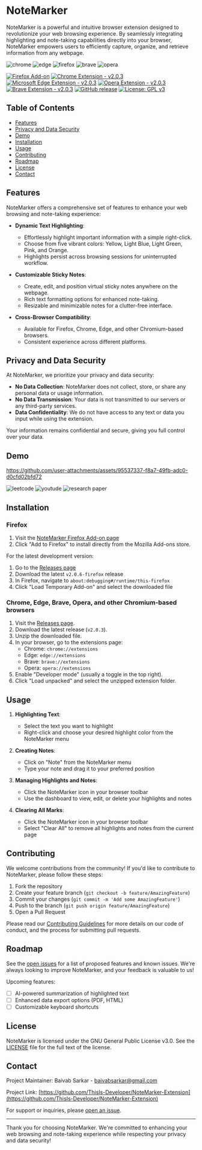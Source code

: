 # NoteMarker

NoteMarker is a powerful and intuitive browser extension designed to revolutionize your web browsing experience. By seamlessly integrating highlighting and note-taking capabilities directly into your browser, NoteMarker empowers users to efficiently capture, organize, and retrieve information from any webpage.

![chrome](https://github.com/user-attachments/assets/55b6ea39-7e62-420e-9d87-d28b5574f897)
![edge](https://github.com/user-attachments/assets/7213bdab-2f03-4519-9c85-b35f47458dd4)
![firefox](https://github.com/user-attachments/assets/3bf02c6f-a631-49ec-b870-4034166f766d)
![brave](https://github.com/user-attachments/assets/c613c70f-1713-41ab-9a30-f8bceb8e922c)
![opera](https://github.com/user-attachments/assets/37344015-ca7a-4865-9293-408d76dec32c)


[![Firefox Add-on](https://img.shields.io/amo/v/notemarker.svg?style=flat&color=red)](https://addons.mozilla.org/en-US/firefox/addon/notemarker/)
[![Chrome Extension - v2.0.3](https://img.shields.io/badge/Chrome-v2.0.3-brightgreen)](https://github.com/ThisIs-Developer/NoteMarker-Extension/releases)
[![Microsoft Edge Extension - v2.0.3](https://img.shields.io/badge/Edge-v2.0.3-brightgreen)](https://github.com/ThisIs-Developer/NoteMarker-Extension/releases)
[![Opera Extension - v2.0.3](https://img.shields.io/badge/Opera-v2.0.3-brightgreen)](https://github.com/ThisIs-Developer/NoteMarker-Extension/releases)
[![Brave Extension - v2.0.3](https://img.shields.io/badge/Brave-v2.0.3-brightgreen)](https://github.com/ThisIs-Developer/NoteMarker-Extension/releases)
[![GitHub release](https://img.shields.io/github/release/ThisIs-Developer/NoteMarker-Extension.svg?style=flat&color=orange)](https://github.com/ThisIs-Developer/NoteMarker-Extension/releases)
[![License: GPL v3](https://img.shields.io/badge/License-GPLv3-blue.svg?style=flat&color=blue)](https://www.gnu.org/licenses/gpl-3.0)

## Table of Contents

- [Features](#features)
- [Privacy and Data Security](#privacy-and-data-security)
- [Demo](#demo)
- [Installation](#installation)
- [Usage](#usage)
- [Contributing](#contributing)
- [Roadmap](#roadmap)
- [License](#license)
- [Contact](#contact)

## Features

NoteMarker offers a comprehensive set of features to enhance your web browsing and note-taking experience:

- **Dynamic Text Highlighting**: 
  - Effortlessly highlight important information with a simple right-click.
  - Choose from five vibrant colors: Yellow, Light Blue, Light Green, Pink, and Orange.
  - Highlights persist across browsing sessions for uninterrupted workflow.

- **Customizable Sticky Notes**: 
  - Create, edit, and position virtual sticky notes anywhere on the webpage.
  - Rich text formatting options for enhanced note-taking.
  - Resizable and minimizable notes for a clutter-free interface.

- **Cross-Browser Compatibility**:
  - Available for Firefox, Chrome, Edge, and other Chromium-based browsers.
  - Consistent experience across different platforms.

## Privacy and Data Security

At NoteMarker, we prioritize your privacy and data security:

- **No Data Collection**: NoteMarker does not collect, store, or share any personal data or usage information.
- **No Data Transmission**: Your data is not transmitted to our servers or any third-party services.
- **Data Confidentiality**: We do not have access to any text or data you input while using the extension.

Your information remains confidential and secure, giving you full control over your data.

## Demo

https://github.com/user-attachments/assets/95537337-f8a7-49fb-adc0-d0cfd02bfd72

![leetcode](https://github.com/user-attachments/assets/dcf498a8-68e8-4e16-ac30-a1e8ed7071e4)
![youtude](https://github.com/user-attachments/assets/92114753-c392-4508-9b45-1d02d9eac490)
![research paper](https://github.com/user-attachments/assets/a8b1961b-5fda-406a-b8f0-79aa8d14d3be)

## Installation

### Firefox

1. Visit the [NoteMarker Firefox Add-on page](https://addons.mozilla.org/en-US/firefox/addon/notemarker/)
2. Click "Add to Firefox" to install directly from the Mozilla Add-ons store.

For the latest development version:

1. Go to the [Releases page](https://github.com/ThisIs-Developer/NoteMarker-Extension/releases)
2. Download the latest `v2.0.6-firefox` release
3. In Firefox, navigate to `about:debugging#/runtime/this-firefox`
4. Click "Load Temporary Add-on" and select the downloaded file

### Chrome, Edge, Brave, Opera, and other Chromium-based browsers

1. Visit the [Releases page](https://github.com/ThisIs-Developer/NoteMarker-Extension/releases).
2. Download the latest release (`v2.0.3`).
3. Unzip the downloaded file.
4. In your browser, go to the extensions page:
   - Chrome: `chrome://extensions`
   - Edge: `edge://extensions`
   - Brave: `brave://extensions`
   - Opera: `opera://extensions`
5. Enable "Developer mode" (usually a toggle in the top right).
6. Click "Load unpacked" and select the unzipped extension folder.

## Usage

1. **Highlighting Text**:
   - Select the text you want to highlight
   - Right-click and choose your desired highlight color from the NoteMarker menu

2. **Creating Notes**:
   - Click on "Note" from the NoteMarker menu
   - Type your note and drag it to your preferred position

3. **Managing Highlights and Notes**:
   - Click the NoteMarker icon in your browser toolbar
   - Use the dashboard to view, edit, or delete your highlights and notes

5. **Clearing All Marks**:
   - Click the NoteMarker icon in your browser toolbar
   - Select "Clear All" to remove all highlights and notes from the current page

## Contributing

We welcome contributions from the community! If you'd like to contribute to NoteMarker, please follow these steps:

1. Fork the repository
2. Create your feature branch (`git checkout -b feature/AmazingFeature`)
3. Commit your changes (`git commit -m 'Add some AmazingFeature'`)
4. Push to the branch (`git push origin feature/AmazingFeature`)
5. Open a Pull Request

Please read our [Contributing Guidelines](CONTRIBUTING.md) for more details on our code of conduct, and the process for submitting pull requests.

## Roadmap

See the [open issues](https://github.com/ThisIs-Developer/NoteMarker-Extension/issues) for a list of proposed features and known issues. We're always looking to improve NoteMarker, and your feedback is valuable to us!

Upcoming features:
- [ ] AI-powered summarization of highlighted text
- [ ] Enhanced data export options (PDF, HTML)
- [ ] Customizable keyboard shortcuts

## License

NoteMarker is licensed under the GNU General Public License v3.0. See the [LICENSE](LICENSE) file for the full text of the license.

## Contact

Project Maintainer: Baivab Sarkar - baivabsarkar@gmail.com

Project Link: [https://github.com/ThisIs-Developer/NoteMarker-Extension](https://github.com/ThisIs-Developer/NoteMarker-Extension)

For support or inquiries, please [open an issue](https://github.com/ThisIs-Developer/NoteMarker-Extension/issues).

---

Thank you for choosing NoteMarker. We're committed to enhancing your web browsing and note-taking experience while respecting your privacy and data security!
